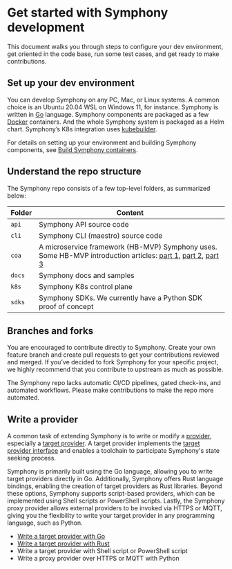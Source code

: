 # Get started with Symphony development

This document walks you through steps to configure your dev environment, get oriented in the code base, run some test cases, and get ready to make contributions.

## Set up your dev environment

You can develop Symphony on any PC, Mac, or Linux systems. A common choice is an Ubuntu 20.04 WSL on Windows 11, for instance. Symphony is written in [Go](https://go.dev/) language. Symphony components are packaged as a few [Docker](https://www.docker.com/products/docker-desktop) containers. And the whole Symphony system is packaged as a Helm chart. Symphony’s K8s integration uses [kubebuilder](https://book.kubebuilder.io/).

For details on setting up your environment and building Symphony components, see [Build Symphony containers](../build_deployment/build.md).

## Understand the repo structure

The Symphony repo consists of a few top-level folders, as summarized below:

| Folder | Content |
|--------|--------|
| `api` | Symphony API source code |
| `cli` | Symphony CLI (maestro) source code |
| `coa` | A microservice framework (HB-MVP) Symphony uses. Some HB-MVP introduction articles: [part 1](https://www.linkedin.com/pulse/hb-mvp-design-pattern-extensible-systems-part-i-haishi-bai/), [part 2](https://www.linkedin.com/pulse/hb-mvp-design-pattern-extensible-systems-part-ii-haishi-bai/), [part 3](https://www.linkedin.com/pulse/hb-mvp-design-pattern-extensible-systems-part-iii-haishi-bai/)|
| `docs` | Symphony docs and samples |
| `k8s` | Symphony K8s control plane |
| `sdks`| Symphony SDKs. We currently have a Python SDK proof of concept |

## Branches and forks

You are encouraged to contribute directly to Symphony. Create your own feature branch and create pull requests to get your contributions reviewed and merged. If you’ve decided to fork Symphony for your specific project, we highly recommend that you contribute to upstream as much as possible.

The Symphony repo lacks automatic CI/CD pipelines, gated check-ins, and automated workflows. Please make contributions to make the repo more automated.

## Write a provider

A common task of extending Symphony is to write or modify a [provider](../providers/_overview.md), especially a [target provider](../providers/target-providers/target_provider.md). A target provider implements the [target provider interface](../providers/target-providers/provider_interface.md) and enables a toolchain to participate Symphony's state seeking process.

Symphony is primarily built using the Go language, allowing you to write target providers directly in Go. Additionally, Symphony offers Rust language bindings, enabling the creation of target providers as Rust libraries. Beyond these options, Symphony supports script-based providers, which can be implemented using Shell scripts or PowerShell scripts. Lastly, the Symphony proxy provider allows external providers to be invoked via HTTPS or MQTT, giving you the flexibility to write your target provider in any programming language, such as Python.

* [Write a target provider with Go](./go-provider.md)
* [Write a target provider with Rust](./rust-provider.md)
* Write a target provider with Shell script or PowerShell script
* Write a proxy provider over HTTPS or MQTT with Python